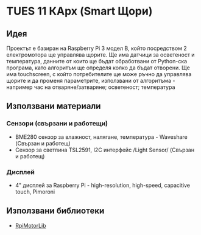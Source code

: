 # TUES 11 КАрх (Smart Щори)

## Идея

Проектът е базиран на Raspberry Pi 3 модел B, който посредством 2 електромотора ще управлява щорите. Ще има датчици за осветеност и температура, данните от които ще бъдат обработвани от Python-ска програма, като алгоритъм ще определя колко да бъдат отворени. Ще има touchscreen, с който потребителите ще може ръчно да управлява щорите и да променя параметрите, използвани от алгоритъма - например час на отваряне/затваряне; осветеност; температура

## Използвани материали

### Сензори (свързани и работещи)

* BME280 сензор за влажност, налягане, температура - Waveshare (Свързан и работещ)
* Сензор за светлина TSL2591, I2C интерфейс /Light Sensor/ (Свързан и работещ)

### Дисплей

* 4" дисплей за Raspberry Pi - high-resolution, high-speed, capacitive touch, Pimoroni

## Използвани библиотеки

* [RpiMotorLib](https://github.com/gavinlyonsrepo/RpiMotorLib)
